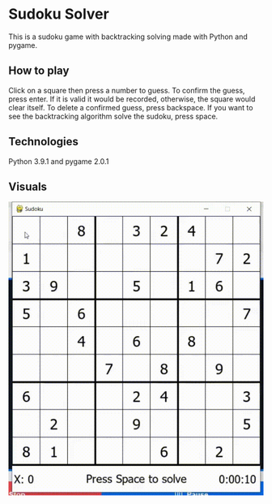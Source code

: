 # Sudoku Solver 

This is a sudoku game with backtracking solving made with Python and pygame. 

## How to play 

Click on a square then press a number to guess. To confirm the guess, press enter. If it is valid it would be recorded, otherwise, the square would clear itself. To delete a confirmed guess, press backspace. If you want to see the backtracking algorithm solve the sudoku, press space. 

## Technologies

Python 3.9.1 and pygame 2.0.1 

## Visuals

![](https://github.com/loheesong/sudoku/blob/master/demo.gif)
